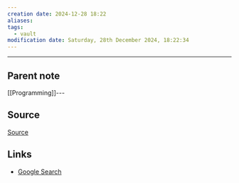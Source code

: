 ```yaml
---
creation date: 2024-12-28 18:22
aliases: 
tags:
  - vault
modification date: Saturday, 28th December 2024, 18:22:34
---
```

---

## Parent note
[[Programming]]---

## Source
[Source]()

## Links
- [Google Search](https://www.google.com/search?q=R)